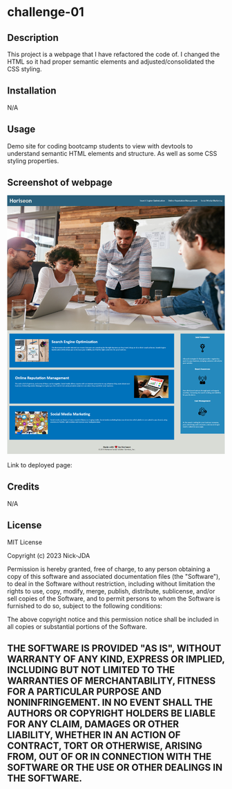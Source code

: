# challenge-01

## Description

This project is a webpage that I have refactored the code of. I changed the HTML so it had proper semantic elements and adjusted/consolidated the CSS styling.

## Installation

N/A

## Usage

Demo site for coding bootcamp students to view with devtools to understand semantic HTML elements and structure. As well as some CSS styling properties. 

## Screenshot of webpage

![Webpage](./assets/images/Webpage_screenshot.png)

Link to deployed page:

## Credits

N/A

## License

MIT License

Copyright (c) 2023 Nick-JDA

Permission is hereby granted, free of charge, to any person obtaining a copy
of this software and associated documentation files (the "Software"), to deal
in the Software without restriction, including without limitation the rights
to use, copy, modify, merge, publish, distribute, sublicense, and/or sell
copies of the Software, and to permit persons to whom the Software is
furnished to do so, subject to the following conditions:

The above copyright notice and this permission notice shall be included in all
copies or substantial portions of the Software.

THE SOFTWARE IS PROVIDED "AS IS", WITHOUT WARRANTY OF ANY KIND, EXPRESS OR
IMPLIED, INCLUDING BUT NOT LIMITED TO THE WARRANTIES OF MERCHANTABILITY,
FITNESS FOR A PARTICULAR PURPOSE AND NONINFRINGEMENT. IN NO EVENT SHALL THE
AUTHORS OR COPYRIGHT HOLDERS BE LIABLE FOR ANY CLAIM, DAMAGES OR OTHER
LIABILITY, WHETHER IN AN ACTION OF CONTRACT, TORT OR OTHERWISE, ARISING FROM,
OUT OF OR IN CONNECTION WITH THE SOFTWARE OR THE USE OR OTHER DEALINGS IN THE
SOFTWARE.
---